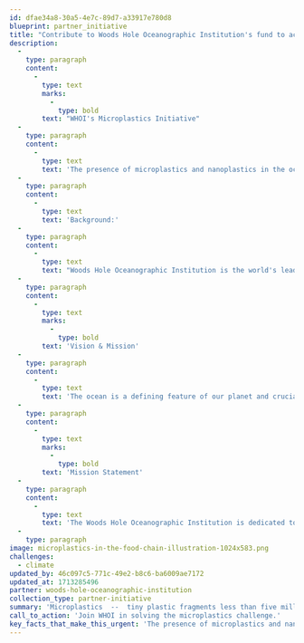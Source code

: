 ```yaml
---
id: dfae34a8-30a5-4e7c-89d7-a33917e780d8
blueprint: partner_initiative
title: "Contribute to Woods Hole Oceanographic Institution's fund to accelerate its microplastics initiative."
description:
  -
    type: paragraph
    content:
      -
        type: text
        marks:
          -
            type: bold
        text: "WHOI's Microplastics Initiative"
  -
    type: paragraph
    content:
      -
        type: text
        text: 'The presence of microplastics and nanoplastics in the oceans is a worldwide concern. To help address this pressing problem, WHOI has launched an interdisciplinary research program to understand the fate and impacts of plastics in the marine environment. Our research is supported by both public and private sources and involves a diverse group of scientists, engineers, students, postdoctoral researchers, and science communicators. We invite you to explore these pages and contact any of the team members to inquire about opportunities to become involved in and support our research effort.'
  -
    type: paragraph
    content:
      -
        type: text
        text: 'Background:'
  -
    type: paragraph
    content:
      -
        type: text
        text: "Woods Hole Oceanographic Institution is the world's leading, independent non-profit organization dedicated to ocean research, exploration, and education. Our scientists and engineers push the boundaries of knowledge about the ocean to reveal its impacts on our planet and our lives."
  -
    type: paragraph
    content:
      -
        type: text
        marks:
          -
            type: bold
        text: 'Vision & Mission'
  -
    type: paragraph
    content:
      -
        type: text
        text: 'The ocean is a defining feature of our planet and crucial to life on Earth, yet it remains one of the planet’s last unexplored frontiers. For this reason, WHOI scientists and engineers are committed to understanding all facets of the ocean as well as its complex connections with Earth’s atmosphere, land, ice, seafloor, and life—including humanity. This is essential not only to advance knowledge about our planet, but also to ensure society’s long-term welfare and to help guide human stewardship of the environment. WHOI researchers are also dedicated to training future generations of ocean science leaders, to providing unbiased information that informs public policy and decision-making, and to expanding public awareness about the importance of the global ocean and its resources.'
  -
    type: paragraph
    content:
      -
        type: text
        marks:
          -
            type: bold
        text: 'Mission Statement'
  -
    type: paragraph
    content:
      -
        type: text
        text: 'The Woods Hole Oceanographic Institution is dedicated to advancing knowledge of the ocean and its connection with the Earth system through a sustained commitment to excellence in science, engineering, and education, and to the application of this knowledge to problems facing society.'
  -
    type: paragraph
image: microplastics-in-the-food-chain-illustration-1024x583.png
challenges:
  - climate
updated_by: 46c097c5-771c-49e2-b8c6-ba6009ae7172
updated_at: 1713285496
partner: woods-hole-oceanographic-institution
collection_type: partner-initiative
summary: 'Microplastics  --  tiny plastic fragments less than five millimeters in size  --  are ubiquitous in the global ocean. In fact, an estimated eight million tons of plastics enter our oceans each year, yet only one percent can be seen floating at the surface. Where the rest ends up is not well understood.'
call_to_action: 'Join WHOI in solving the microplastics challenge.'
key_facts_that_make_this_urgent: 'The presence of microplastics and nanoplastics in the oceans is a worldwide concern. To help address this pressing problem, WHOI has launched an interdisciplinary research program to understand the fate and impacts of plastics in the marine environment. Our research is supported by both public and private sources and involves a diverse group of scientists, engineers, students, postdoctoral researchers, and science communicators. We invite you to explore these pages and contact any of the team members to inquire about opportunities to become involved in and support our research effort.'
---
```

